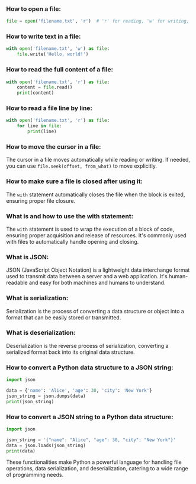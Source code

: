 ### How to open a file:
```python
file = open('filename.txt', 'r')  # 'r' for reading, 'w' for writing, 'a' for appending
```

### How to write text in a file:
```python
with open('filename.txt', 'w') as file:
    file.write('Hello, world!')
```

### How to read the full content of a file:
```python
with open('filename.txt', 'r') as file:
    content = file.read()
    print(content)
```

### How to read a file line by line:
```python
with open('filename.txt', 'r') as file:
    for line in file:
        print(line)
```

### How to move the cursor in a file:
The cursor in a file moves automatically while reading or writing. If needed, you can use `file.seek(offset, from_what)` to move explicitly.

### How to make sure a file is closed after using it:
The `with` statement automatically closes the file when the block is exited, ensuring proper file closure.

### What is and how to use the with statement:
The `with` statement is used to wrap the execution of a block of code, ensuring proper acquisition and release of resources. It's commonly used with files to automatically handle opening and closing.

### What is JSON:
JSON (JavaScript Object Notation) is a lightweight data interchange format used to transmit data between a server and a web application. It's human-readable and easy for both machines and humans to understand.

### What is serialization:
Serialization is the process of converting a data structure or object into a format that can be easily stored or transmitted.

### What is deserialization:
Deserialization is the reverse process of serialization, converting a serialized format back into its original data structure.

### How to convert a Python data structure to a JSON string:
```python
import json

data = {'name': 'Alice', 'age': 30, 'city': 'New York'}
json_string = json.dumps(data)
print(json_string)
```

### How to convert a JSON string to a Python data structure:
```python
import json

json_string = '{"name": "Alice", "age": 30, "city": "New York"}'
data = json.loads(json_string)
print(data)
```

These functionalities make Python a powerful language for handling file operations, data serialization, and deserialization, catering to a wide range of programming needs.
